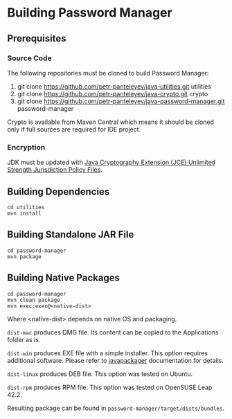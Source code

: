 # Building Password Manager
## Prerequisites
### Source Code
The following repositories must be cloned to build Password Manager:

1. git clone https://github.com/petr-panteleyev/java-utilities.git utilities
2. git clone https://github.com/petr-panteleyev/java-crypto.git crypto
3. git clone https://github.com/petr-panteleyev/java-password-manager.git password-manager

Crypto is available from Maven Central which means it should be cloned only if full sources are required for IDE project.

### Encryption
JDK must be updated with [Java Cryptography Extension (JCE) Unlimited Strength Jurisdiction Policy Files](http://www.oracle.com/technetwork/java/javase/downloads/index.html).

## Building Dependencies

```
cd utilities
mvn install
```

## Building Standalone JAR File

```
cd password-manager
mvn package
```

## Building Native Packages

```
cd password-manager
mvn clean package
mvn exec:exec@<native-dist>
```

Where &lt;native-dist> depends on native OS and packaging.

`dist-mac` produces DMG file. Its content can be copied to the Applications folder as is.

`dist-win` produces EXE file with a simple installer. This option requires additional software. Please refer to
[javapackager](https://docs.oracle.com/javase/8/docs/technotes/tools/unix/javapackager.html) documentation for details.

`dist-linux` produces DEB file. This option was tested on Ubuntu.

`dist-rpm` produces RPM file. This option was tested on OpenSUSE Leap 42.2.

Resulting package can be found in `password-manager/target/dists/bundles`.
